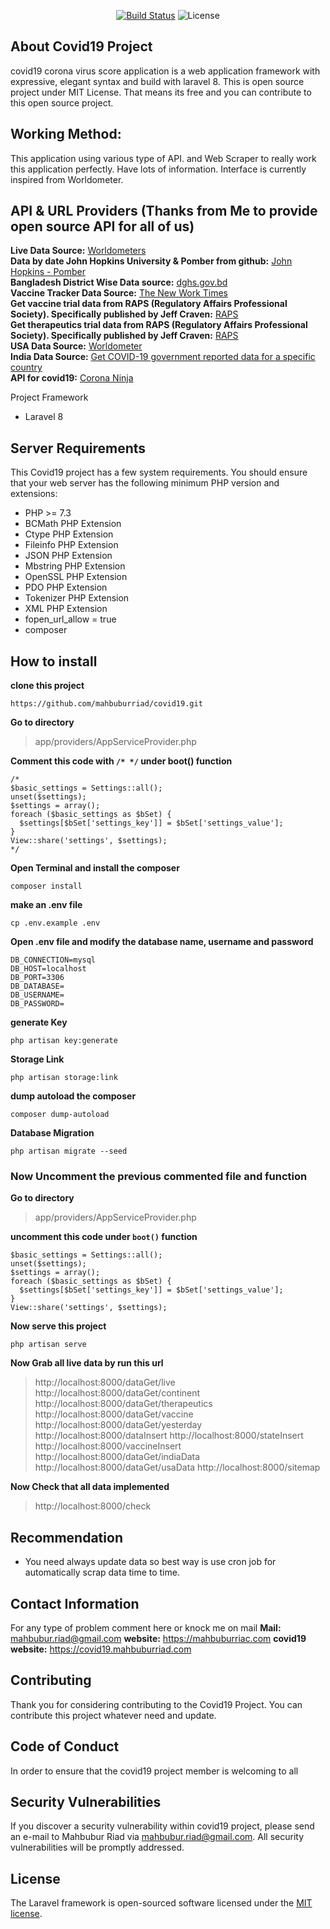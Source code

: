 <p align="center">
<a href="https://travis-ci.org/laravel/framework"><img src="https://travis-ci.org/laravel/framework.svg" alt="Build Status"></a>
<img src="https://poser.pugx.org/laravel/framework/license.svg" alt="License">
</p>

## About Covid19 Project
covid19 corona virus score application is a web application framework with expressive, elegant syntax and build with laravel 8. This is open source project under MIT License. That means its free and you can contribute to this open source project.

## Working Method:
This application using various type of API. and Web Scraper to really work this application perfectly. Have lots of information.
Interface is currently inspired from Worldometer.

## API & URL Providers (Thanks from Me to provide open source API for all of us)
**Live Data Source:**  [Worldometers](https://www.worldometers.info/coronavirus/)  
**Data by date John Hopkins University & Pomber from github:**  [John Hopkins - Pomber](https://github.com/pomber/covid19)  
**Bangladesh District Wise Data source:**  [dghs.gov.bd](https://dashboard.dghs.gov.bd/webportal/pages/covid19.php)  
**Vaccine Tracker Data Source:**  [The New Work Times](https://www.nytimes.com/interactive/2020/science/coronavirus-vaccine-tracker.html)  
**Get vaccine trial data from RAPS (Regulatory Affairs Professional Society). Specifically published by Jeff Craven:** [RAPS](https://www.raps.org/news-and-articles/news-articles/2020/3/covid-19-vaccine-tracker)  
**Get therapeutics trial data from RAPS (Regulatory Affairs Professional Society). Specifically published by Jeff Craven:** [RAPS](https://www.raps.org/news-and-articles/news-articles/2020/3/covid-19-therapeutics-tracker)  
**USA Data Source:** [Worldometer](https://www.worldometers.info/coronavirus/country/us/)  
**India Data Source:** [Get COVID-19 government reported data for a specific country](https://www.mohfw.gov.in/)  
**API for covid19:** [Corona Ninja](https://corona.lmao.ninja/)

Project Framework
- Laravel 8

## Server Requirements

This Covid19 project has a few system requirements. You should ensure that your web server has the following minimum PHP version and extensions:
-   PHP >= 7.3
-   BCMath PHP Extension
-   Ctype PHP Extension
-   Fileinfo PHP Extension
-   JSON PHP Extension
-   Mbstring PHP Extension
-   OpenSSL PHP Extension
-   PDO PHP Extension
-   Tokenizer PHP Extension
-   XML PHP Extension
- fopen_url_allow = true
- composer

## How to install
**clone this project**
```
https://github.com/mahbuburriad/covid19.git
```
**Go to directory**
> app/providers/AppServiceProvider.php

**Comment this code with `/* */` under boot() function**
```
/*
$basic_settings = Settings::all();  
unset($settings);  
$settings = array();  
foreach ($basic_settings as $bSet) {  
  $settings[$bSet['settings_key']] = $bSet['settings_value'];  
}  
View::share('settings', $settings);
*/
```
**Open Terminal and install the composer**
```
composer install
```
**make an .env file**
```
cp .env.example .env
```
**Open .env file and modify the database name, username and password**
```
DB_CONNECTION=mysql  
DB_HOST=localhost  
DB_PORT=3306  
DB_DATABASE=
DB_USERNAME=
DB_PASSWORD=
```
**generate Key**
```
php artisan key:generate
```
**Storage Link**
```
php artisan storage:link
```
**dump autoload the composer**
```
composer dump-autoload
```
**Database Migration**
```
php artisan migrate --seed
```

### Now Uncomment the previous commented file and function
**Go to directory**
> app/providers/AppServiceProvider.php

**uncomment this code under `boot()` function**
```
$basic_settings = Settings::all();  
unset($settings);  
$settings = array();  
foreach ($basic_settings as $bSet) {  
  $settings[$bSet['settings_key']] = $bSet['settings_value'];  
}  
View::share('settings', $settings);
```
**Now serve this project**
```
php artisan serve
```

**Now Grab all live data by run this url**
> http://localhost:8000/dataGet/live
> http://localhost:8000/dataGet/continent
> http://localhost:8000/dataGet/therapeutics
> http://localhost:8000/dataGet/vaccine
> http://localhost:8000/dataGet/yesterday
> http://localhost:8000/dataInsert
> http://localhost:8000/stateInsert
> http://localhost:8000/vaccineInsert
> http://localhost:8000/dataGet/indiaData
> http://localhost:8000/dataGet/usaData
> http://localhost:8000/sitemap

**Now Check that all data implemented**
> http://localhost:8000/check

## Recommendation
- You need always update data so best way is use cron job for automatically scrap data time to time.

## Contact Information
For any type of problem comment here or knock me on mail
**Mail:** mahbubur.riad@gmail.com
**website:** https://mahbuburriac.com
**covid19 website:** https://covid19.mahbuburriad.com


## Contributing

Thank you for considering contributing to the Covid19 Project. You can contribute this project whatever need and update.

## Code of Conduct

In order to ensure that the covid19 project member is welcoming to all

## Security Vulnerabilities

If you discover a security vulnerability within covid19 project, please send an e-mail to Mahbubur Riad via [mahbubur.riad@gmail.com](mailto:mahbubur.riad@gmail.com). All security vulnerabilities will be promptly addressed.

## License

The Laravel framework is open-sourced software licensed under the [MIT license](https://opensource.org/licenses/MIT).

